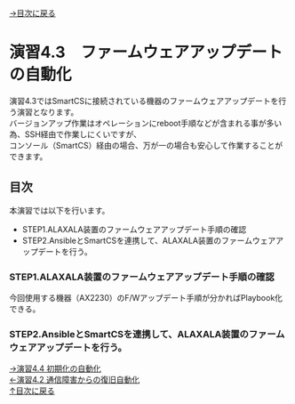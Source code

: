 [→目次に戻る](/README.md)
<br>
# 演習4.3　ファームウェアアップデートの自動化


演習4.3ではSmartCSに接続されている機器のファームウェアアップデートを行う演習となります。  
バージョンアップ作業はオペレーションにreboot手順などが含まれる事が多い為、SSH経由で作業しにくいですが、  
コンソール（SmartCS）経由の場合、万が一の場合も安心して作業することができます。

## 目次
本演習では以下を行います。  
- STEP1.ALAXALA装置のファームウェアアップデート手順の確認
- STEP2.AnsibleとSmartCSを連携して、ALAXALA装置のファームウェアアップデートを行う。


### STEP1.ALAXALA装置のファームウェアアップデート手順の確認

今回使用する機器（AX2230）のF/Wアップデート手順が分かればPlaybook化できる。

### STEP2.AnsibleとSmartCSを連携して、ALAXALA装置のファームウェアアップデートを行う。


[→演習4.4 初期化の自動化](/4.4-automation_of_initialization.md)  
[←演習4.2 通信障害からの復旧自動化](/4.2-automation_of_recovery_from_network_communication_failures.md)  
[↑目次に戻る](/README.md)
